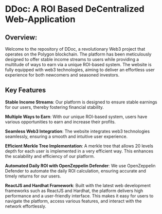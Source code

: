# DDoc: A ROI Based DeCentralized Web-Application

## Overview:
Welcome to the repository of DDoc, a revolutionary Web3 project that operates on the Polygon blockchain. The platform has been meticulously designed to offer stable income streams to users while providing a multitude of ways to earn via a unique ROI-based system. The website is fully equipped with web3 technologies, aiming to deliver an effortless user experience for both newcomers and seasoned investors.

## Key Features
**Stable Income Streams**: Our platform is designed to ensure stable earnings for our users, thereby fostering financial stability.

**Multiple Ways to Earn**: With our unique ROI-based system, users have various opportunities to earn and increase their profits.

**Seamless Web3 Integration**: The website integrates web3 technologies seamlessly, ensuring a smooth and intuitive user experience.

**Efficient Merkle Tree Implementation**: A merkle tree that allows 20 levels depth for each user is implemented in a very efficient way. This enhances the scalability and efficiency of our platform.

**Automated Daily ROI with OpenZeppelin Defender**: We use OpenZeppelin Defender to automate the daily ROI calculation, ensuring accurate and timely returns for our users.

**ReactJS and Hardhat Framework**: Built with the latest web development frameworks such as ReactJS and Hardhat, the platform delivers high performance and a user-friendly interface. This makes it easy for users to navigate the platform, access various features, and interact with the network effortlessly.
